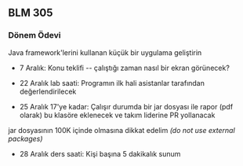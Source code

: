﻿## BLM 305 
### Dönem Ödevi

Java framework'lerini kullanan küçük bir uygulama geliştirin

* 7 Aralık: Konu teklifi -- çalıştığı zaman nasıl bir ekran görünecek?

* 22 Aralık lab saati: Programın ilk hali asistanlar tarafından değerlendirilecek

* 25 Aralık 17'ye kadar: Çalışır durumda bir jar dosyası ile rapor (pdf olarak) bu klasöre eklenecek ve takım liderine PR yollanacak

jar dosyasının 100K içinde olmasına dikkat edelim _(do not use external packages)_

* 28 Aralık ders saati: Kişi başına 5 dakikalık sunum
